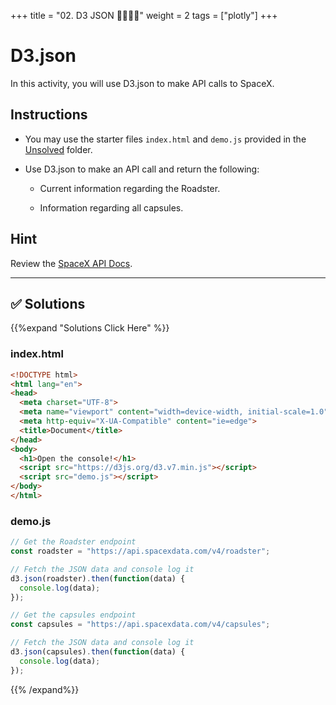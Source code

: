 +++
title = "02.   D3 JSON 👩‍🎓👨‍🎓"
weight = 2
tags = ["plotly"] 
+++

# D3.json

In this activity, you will use D3.json to make API calls to SpaceX.

## Instructions

* You may use the starter files `index.html` and `demo.js` provided in the [Unsolved](Unsolved) folder.

* Use D3.json to make an API call and return the following:

  * Current information regarding the Roadster.

  * Information regarding all capsules.

## Hint

Review the [SpaceX API Docs](https://github.com/r-spacex/SpaceX-API/tree/master/docs#rspacex-api-docs).

---


## ✅ Solutions
{{%expand "Solutions Click Here" %}}
### index.html
```html
<!DOCTYPE html>
<html lang="en">
<head>
  <meta charset="UTF-8">
  <meta name="viewport" content="width=device-width, initial-scale=1.0">
  <meta http-equiv="X-UA-Compatible" content="ie=edge">
  <title>Document</title>
</head>
<body>
  <h1>Open the console!</h1>
  <script src="https://d3js.org/d3.v7.min.js"></script>
  <script src="demo.js"></script>
</body>
</html>
```
### demo.js
```js
// Get the Roadster endpoint
const roadster = "https://api.spacexdata.com/v4/roadster";

// Fetch the JSON data and console log it
d3.json(roadster).then(function(data) {
  console.log(data);
});

// Get the capsules endpoint
const capsules = "https://api.spacexdata.com/v4/capsules";

// Fetch the JSON data and console log it
d3.json(capsules).then(function(data) {
  console.log(data);
});
```
{{% /expand%}}

